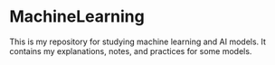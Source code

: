 # MachineLearning
This is my repository for studying machine learning and AI models. 
It contains my explanations, notes, and practices for some models.
